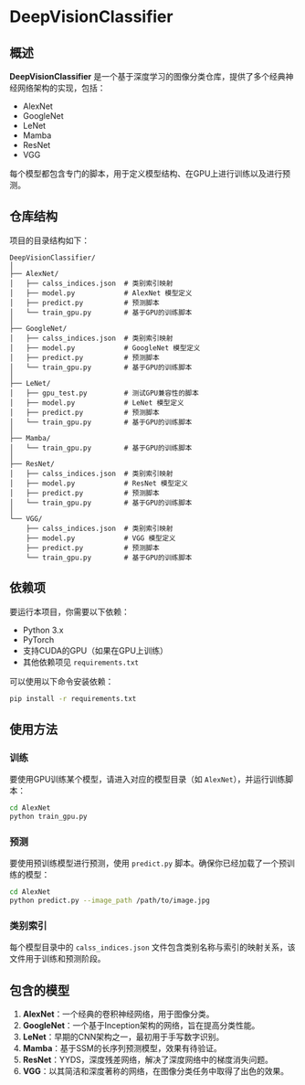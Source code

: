 
# DeepVisionClassifier

## 概述

**DeepVisionClassifier** 是一个基于深度学习的图像分类仓库，提供了多个经典神经网络架构的实现，包括：

- AlexNet
- GoogleNet
- LeNet
- Mamba
- ResNet
- VGG

每个模型都包含专门的脚本，用于定义模型结构、在GPU上进行训练以及进行预测。

## 仓库结构

项目的目录结构如下：

```
DeepVisionClassifier/
│
├── AlexNet/
│   ├── calss_indices.json  # 类别索引映射
│   ├── model.py            # AlexNet 模型定义
│   ├── predict.py          # 预测脚本
│   └── train_gpu.py        # 基于GPU的训练脚本
│
├── GoogleNet/
│   ├── calss_indices.json  # 类别索引映射
│   ├── model.py            # GoogleNet 模型定义
│   ├── predict.py          # 预测脚本
│   └── train_gpu.py        # 基于GPU的训练脚本
│
├── LeNet/
│   ├── gpu_test.py         # 测试GPU兼容性的脚本
│   ├── model.py            # LeNet 模型定义
│   ├── predict.py          # 预测脚本
│   └── train_gpu.py        # 基于GPU的训练脚本
│
├── Mamba/
│   └── train_gpu.py        # 基于GPU的训练脚本
│
├── ResNet/
│   ├── calss_indices.json  # 类别索引映射
│   ├── model.py            # ResNet 模型定义
│   ├── predict.py          # 预测脚本
│   └── train_gpu.py        # 基于GPU的训练脚本
│
└── VGG/
    ├── calss_indices.json  # 类别索引映射
    ├── model.py            # VGG 模型定义
    ├── predict.py          # 预测脚本
    └── train_gpu.py        # 基于GPU的训练脚本
```

## 依赖项

要运行本项目，你需要以下依赖：

- Python 3.x
- PyTorch
- 支持CUDA的GPU（如果在GPU上训练）
- 其他依赖项见 `requirements.txt`

可以使用以下命令安装依赖：

```bash
pip install -r requirements.txt
```

## 使用方法

### 训练

要使用GPU训练某个模型，请进入对应的模型目录（如 `AlexNet`），并运行训练脚本：

```bash
cd AlexNet
python train_gpu.py
```

### 预测

要使用预训练模型进行预测，使用 `predict.py` 脚本。确保你已经加载了一个预训练的模型：

```bash
cd AlexNet
python predict.py --image_path /path/to/image.jpg
```

### 类别索引

每个模型目录中的 `calss_indices.json` 文件包含类别名称与索引的映射关系，该文件用于训练和预测阶段。

## 包含的模型

1. **AlexNet**：一个经典的卷积神经网络，用于图像分类。
2. **GoogleNet**：一个基于Inception架构的网络，旨在提高分类性能。
3. **LeNet**：早期的CNN架构之一，最初用于手写数字识别。
4. **Mamba**：基于SSM的长序列预测模型，效果有待验证。
5. **ResNet**：YYDS，深度残差网络，解决了深度网络中的梯度消失问题。
6. **VGG**：以其简洁和深度著称的网络，在图像分类任务中取得了出色的效果。


